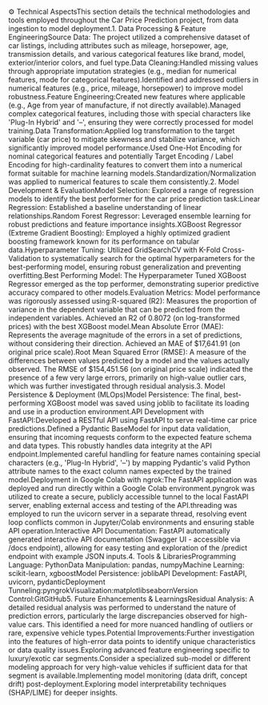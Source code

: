 ⚙️ Technical AspectsThis section details the technical methodologies and tools employed throughout the Car Price Prediction project, from data ingestion to model deployment.1. Data Processing & Feature EngineeringSource Data: The project utilized a comprehensive dataset of car listings, including attributes such as mileage, horsepower, age, transmission details, and various categorical features like brand, model, exterior/interior colors, and fuel type.Data Cleaning:Handled missing values through appropriate imputation strategies (e.g., median for numerical features, mode for categorical features).Identified and addressed outliers in numerical features (e.g., price, mileage, horsepower) to improve model robustness.Feature Engineering:Created new features where applicable (e.g., Age from year of manufacture, if not directly available).Managed complex categorical features, including those with special characters like 'Plug-In Hybrid' and '–', ensuring they were correctly processed for model training.Data Transformation:Applied log transformation to the target variable (car price) to mitigate skewness and stabilize variance, which significantly improved model performance.Used One-Hot Encoding for nominal categorical features and potentially Target Encoding / Label Encoding for high-cardinality features to convert them into a numerical format suitable for machine learning models.Standardization/Normalization was applied to numerical features to scale them consistently.2. Model Development & EvaluationModel Selection: Explored a range of regression models to identify the best performer for the car price prediction task:Linear Regression: Established a baseline understanding of linear relationships.Random Forest Regressor: Leveraged ensemble learning for robust predictions and feature importance insights.XGBoost Regressor (Extreme Gradient Boosting): Employed a highly optimized gradient boosting framework known for its performance on tabular data.Hyperparameter Tuning: Utilized GridSearchCV with K-Fold Cross-Validation to systematically search for the optimal hyperparameters for the best-performing model, ensuring robust generalization and preventing overfitting.Best Performing Model: The Hyperparameter Tuned XGBoost Regressor emerged as the top performer, demonstrating superior predictive accuracy compared to other models.Evaluation Metrics: Model performance was rigorously assessed using:R-squared (R2): Measures the proportion of variance in the dependent variable that can be predicted from the independent variables. Achieved an R2 of 0.8072 (on log-transformed prices) with the best XGBoost model.Mean Absolute Error (MAE): Represents the average magnitude of the errors in a set of predictions, without considering their direction. Achieved an MAE of $17,641.91 (on original price scale).Root Mean Squared Error (RMSE): A measure of the differences between values predicted by a model and the values actually observed. The RMSE of $154,451.56 (on original price scale) indicated the presence of a few very large errors, primarily on high-value outlier cars, which was further investigated through residual analysis.3. Model Persistence & Deployment (MLOps)Model Persistence: The final, best-performing XGBoost model was saved using joblib to facilitate its loading and use in a production environment.API Development with FastAPI:Developed a RESTful API using FastAPI to serve real-time car price predictions.Defined a Pydantic BaseModel for input data validation, ensuring that incoming requests conform to the expected feature schema and data types. This robustly handles data integrity at the API endpoint.Implemented careful handling for feature names containing special characters (e.g., 'Plug-In Hybrid', '–') by mapping Pydantic's valid Python attribute names to the exact column names expected by the trained model.Deployment in Google Colab with ngrok:The FastAPI application was deployed and run directly within a Google Colab environment.pyngrok was utilized to create a secure, publicly accessible tunnel to the local FastAPI server, enabling external access and testing of the API.threading was employed to run the uvicorn server in a separate thread, resolving event loop conflicts common in Jupyter/Colab environments and ensuring stable API operation.Interactive API Documentation: FastAPI automatically generated interactive API documentation (Swagger UI - accessible via /docs endpoint), allowing for easy testing and exploration of the /predict endpoint with example JSON inputs.4. Tools & LibrariesProgramming Language: PythonData Manipulation: pandas, numpyMachine Learning: scikit-learn, xgboostModel Persistence: joblibAPI Development: FastAPI, uvicorn, pydanticDeployment Tunneling:pyngrokVisualization:matplotlibseabornVersion Control:GitGitHub5. Future Enhancements & LearningsResidual Analysis: A detailed residual analysis was performed to understand the nature of prediction errors, particularly the large discrepancies observed for high-value cars. This identified a need for more nuanced handling of outliers or rare, expensive vehicle types.Potential Improvements:Further investigation into the features of high-error data points to identify unique characteristics or data quality issues.Exploring advanced feature engineering specific to luxury/exotic car segments.Consider a specialized sub-model or different modeling approach for very high-value vehicles if sufficient data for that segment is available.Implementing model monitoring (data drift, concept drift) post-deployment.Exploring model interpretability techniques (SHAP/LIME) for deeper insights.

